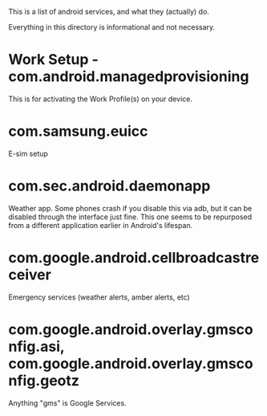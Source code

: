 This is a list of android services, and what they (actually) do.

Everything in this directory is informational and not necessary.

# Work Setup - com.android.managedprovisioning
This is for activating the Work Profile(s) on your device.

# com.samsung.euicc
E-sim setup

# com.sec.android.daemonapp
Weather app. Some phones crash if you disable this via adb, but it can be disabled through the interface just fine.
This one seems to be repurposed from a different application earlier in Android's lifespan.

# com.google.android.cellbroadcastreceiver
Emergency services (weather alerts, amber alerts, etc)

# com.google.android.overlay.gmsconfig.asi, com.google.android.overlay.gmsconfig.geotz
Anything "gms" is Google Services.

